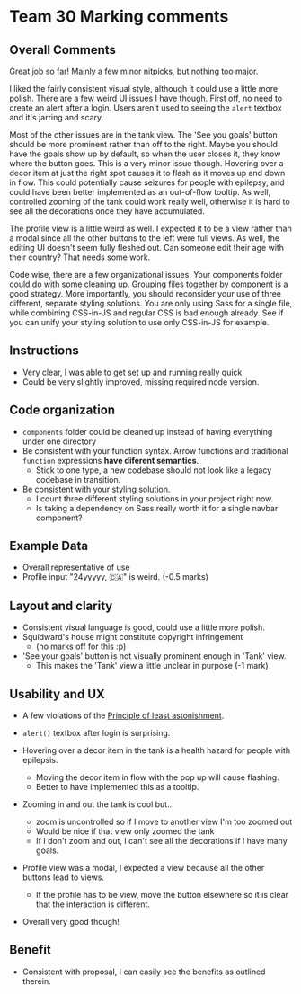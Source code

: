 # Team 30 Marking comments

## Overall Comments

Great job so far! Mainly a few minor nitpicks, but nothing too major.

I liked the fairly consistent visual style, although it could use a little more polish. There are a few weird UI issues I have though.
First off, no need to create an alert after a login. Users aren't used to seeing the `alert` textbox and it's jarring and scary. 

Most of the other issues are in the tank view. The 'See you goals' button should be more prominent rather than off to the right. Maybe you should have the goals show up by default, so when the user closes it, they know where the button goes. This is a very minor issue though. Hovering over a decor item at just the right spot causes it to flash as it moves up and down in flow. This could potentially cause seizures for people with epilepsy, and could have been better implemented as an out-of-flow tooltip. As well, controlled zooming of the tank could work really well, otherwise it is hard to see all the decorations once they have accumulated.

The profile view is a little weird as well. I expected it to be a view rather than a modal since all the other buttons to the left were full views. As well, the editing UI doesn't seem fully fleshed out. Can someone edit their age with their country? That needs some work.

Code wise, there are a few organizational issues. Your components folder could do with some cleaning up. Grouping files together by component is a good strategy. More importantly, you should reconsider your use of three different, separate styling solutions. You are only using Sass for a single file, while combining CSS-in-JS and regular CSS is bad enough already. See if you can unify your styling solution to use only CSS-in-JS for example.

## Instructions

* Very clear, I was able to get set up and running really quick
* Could be very slightly improved, missing required node version.

## Code organization

* `components` folder could be cleaned up instead of having everything under one directory
* Be consistent with your function syntax. Arrow functions and traditional `function` expressions **have diferent semantics**. 
  * Stick to one type, a new codebase should not look like a legacy codebase in transition.
* Be consistent with your styling solution. 
  * I count three different styling solutions in your project right now.
  * Is taking a dependency on Sass really worth it for a single navbar component?

## Example Data
* Overall representative of use
* Profile input "24yyyyy, 🇨🇦" is weird. (-0.5 marks)

## Layout and clarity
* Consistent visual language is good, could use a little more polish.
* Squidward's house might constitute copyright infringement 
  * (no marks off for this :p)
* 'See your goals' button is not visually prominent enough in 'Tank' view. 
  * This makes the 'Tank' view a little unclear in purpose (-1 mark)
  
## Usability and UX
* A few violations of the [Principle of least astonishment](https://en.wikipedia.org/wiki/Principle_of_least_astonishment).
  
* `alert()` textbox after login is surprising.
* Hovering over a decor item in the tank is a health hazard for people with epilepsis. 
  * Moving the decor item in flow with the pop up will cause flashing.
  * Better to have implemented this as a tooltip.
* Zooming in and out the tank is cool but..
  * zoom is uncontrolled so if I move to another view I'm too zoomed out
  * Would be nice if that view only zoomed the tank
  * If I don't zoom and out, I can't see all the decorations if I have many goals.
* Profile view was a modal, I expected a view because all the other buttons lead to views.
  * If the profile has to be view, move the button elsewhere so it is clear that the interaction is different. 
* Overall very good though!
  
## Benefit
* Consistent with proposal, I can easily see the benefits as outlined therein.
